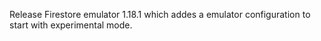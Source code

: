 Release Firestore emulator 1.18.1 which addes a emulator configuration to start with experimental mode.
